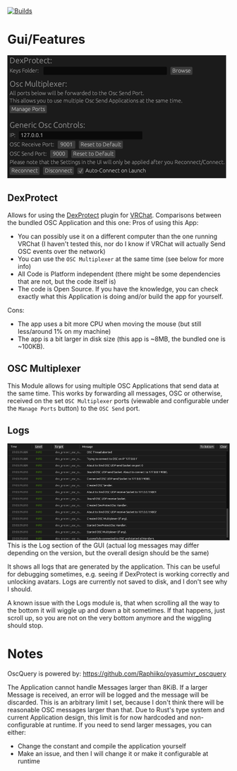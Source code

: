 [![Builds](https://github.com/C0D3-M4513R/DexProtectOscRS/actions/workflows/rust.yml/badge.svg?branch=main&event=push)](https://github.com/C0D3-M4513R/DexProtectOscRS/releases/latest)

# Gui/Features
![Image showing the Graphical User Interface](images/img.png)

## DexProtect

Allows for using the [DexProtect](https://gum.co/DexProtect) plugin for [VRChat](https://vrchat.com).
Comparisons between the bundled OSC Application and this one:
Pros of using this App:
- You can possibly use it on a different computer than the one running VRChat (I haven't tested this, nor do I know if VRChat will actually Send OSC events over the network)
- You can use the `OSC Multiplexer` at the same time (see below for more info)
- All Code is Platform independent (there might be some dependencies that are not, but the code itself is)
- The code is Open Source. If you have the knowledge, you can check exactly what this Application is doing and/or build the app for yourself.

Cons:
- The app uses a bit more CPU when moving the mouse (but still less/around 1% on my machine)
- The app is a bit larger in disk size (this app is ~8MB, the bundled one is ~100KB).


## OSC Multiplexer

This Module allows for using multiple OSC Applications that send data at the same time.
This works by forwarding all messages, OSC or otherwise, received on the set `OSC Multiplexer` ports (viewable and configurable under the `Manage Ports` button) to the `OSC Send` port.

## Logs
![Image showing the Logs section of the GUI](images/img_1.png)
This is the Log section of the GUI (actual log messages may differ depending on the version, but the overall design should be the same)

It shows all logs that are generated by the application.
This can be useful for debugging sometimes, e.g. seeing if DexProtect is working correctly and unlocking avatars.
Logs are currently not saved to disk, and I don't see why I should.

A known issue with the Logs module is, that when scrolling all the way to the bottom it will wiggle up and down a bit sometimes.
If that happens, just scroll up, so you are not on the very bottom anymore and the wiggling should stop.

# Notes
OscQuery is powered by: https://github.com/Raphiiko/oyasumivr_oscquery

The Application cannot handle Messages larger than 8KiB.
If a larger Message is received, an error will be logged and the message will be discarded.
This is an arbitrary limit I set, because I don't think there will be reasonable OSC messages larger than that.
Due to Rust's type system and current Application design, this limit is for now hardcoded and non-configurable at runtime.
If you need to send larger messages, you can either:
- Change the constant and compile the application yourself
- Make an issue, and then I will change it or make it configurable at runtime
